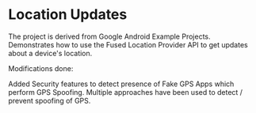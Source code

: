 Location Updates
================

The project is derived from Google Android Example Projects. Demonstrates how to use the Fused Location Provider API to get updates about a device's location. 

Modifications done:

Added Security features to detect presence of Fake GPS Apps which perform GPS Spoofing. Multiple approaches have been used to detect / prevent spoofing of GPS.
